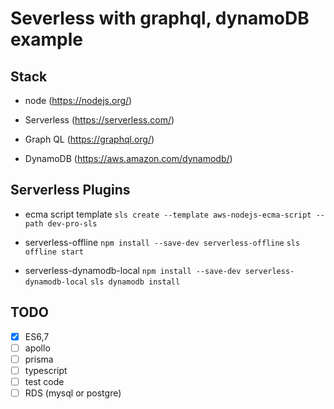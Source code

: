 # Severless with graphql, dynamoDB example

## Stack

- node
  (https://nodejs.org/)

- Serverless
  (https://serverless.com/)

- Graph QL
  (https://graphql.org/)

- DynamoDB
  (https://aws.amazon.com/dynamodb/)

## Serverless Plugins

- ecma script template
  `sls create --template aws-nodejs-ecma-script --path dev-pro-sls`

- serverless-offline
  `npm install --save-dev serverless-offline`
  `sls offline start`

- serverless-dynamodb-local
  `npm install --save-dev serverless-dynamodb-local`
  `sls dynamodb install`

## TODO

- [x] ES6,7
- [ ] apollo
- [ ] prisma
- [ ] typescript
- [ ] test code
- [ ] RDS (mysql or postgre)
